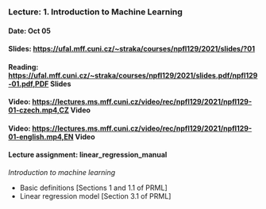 ### Lecture: 1. Introduction to Machine Learning
#### Date: Oct 05
#### Slides: https://ufal.mff.cuni.cz/~straka/courses/npfl129/2021/slides/?01
#### Reading: https://ufal.mff.cuni.cz/~straka/courses/npfl129/2021/slides.pdf/npfl129-01.pdf,PDF Slides
#### Video: https://lectures.ms.mff.cuni.cz/video/rec/npfl129/2021/npfl129-01-czech.mp4,CZ Video
#### Video: https://lectures.ms.mff.cuni.cz/video/rec/npfl129/2021/npfl129-01-english.mp4,EN Video
#### Lecture assignment: linear_regression_manual

_Introduction to machine learning_
- Basic definitions [Sections 1 and 1.1 of PRML]
- Linear regression model [Section 3.1 of PRML]
